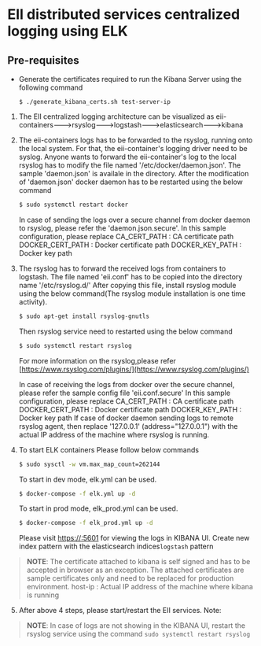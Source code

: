 # EII distributed services centralized logging using ELK

## Pre-requisites
* Generate the certificates required to run the Kibana Server using the following command
    ```
    $ ./generate_kibana_certs.sh test-server-ip
    ```

1. The EII centralized logging architecture can be visualized as eii-containers--->rsyslog--->logstash--->elasticsearch--->kibana

2. The eii-containers logs has to be forwarded to the rsyslog, running onto the local system. 
   For that, the eii-container's logging driver need to be syslog. 
   Anyone wants to forward the eii-container's log to the local rsyslog has to modify the file named '/etc/docker/daemon.json'.
   The sample 'daemon.json' is availale in the directory.
   After the modification of 'daemon.json' docker daemon has to be restarted using the below command

   ```sh
   $ sudo systemctl restart docker

   ```
   In case of sending the logs over a secure channel from docker daemon to rsyslog, please refer the 'daemon.json.secure'.
   In this sample configuration, please replace 
   CA_CERT_PATH : CA certificate path
   DOCKER_CERT_PATH : Docker certificate path
   DOCKER_KEY_PATH : Docker key path

3. The rsyslog has to forward the received logs from containers to logstash.
   The file named 'eii.conf' has to be copied into the directory name '/etc/rsyslog.d/'
   After copying this file, install rsyslog module using the below command(The rsyslog module
   installation is one time activity).
   ```sh
   $ sudo apt-get install rsyslog-gnutls

   ```

   Then rsyslog service need to restarted using the below command
   ```sh
   $ sudo systemctl restart rsyslog

   ```
   For more information on the rsyslog,please refer [https://www.rsyslog.com/plugins/](https://www.rsyslog.com/plugins/)

   In case of receiving the logs from docker over the secure channel, please refer the sample config file 'eii.conf.secure'
   In this sample configuration, please replace 
   CA_CERT_PATH : CA certificate path
   DOCKER_CERT_PATH : Docker certificate path
   DOCKER_KEY_PATH : Docker key path
   If case of docker daemon sending logs to remote rsyslog agent, then replace '127.0.0.1' (address="127.0.0.1") with the
   actual IP address of the machine where rsyslog is running.

4. To start ELK containers Please follow below commands
   ```sh
   $ sudo sysctl -w vm.max_map_count=262144

   ```

   To start in dev mode, elk.yml can be used.
   ```sh
   $ docker-compose -f elk.yml up -d

   ```

   To start in prod mode, elk_prod.yml can be used.
   ```sh
   $ docker-compose -f elk_prod.yml up -d

   ```

   Please visit [https://<host-ip>:5601](https://<host-ip>:5601) for viewing the logs in KIBANA UI.
   Create new index pattern with the elasticsearch indices`logstash` pattern
   
  > **NOTE**: The certificate attached to kibana is self signed and has to be accepted in
  > browser as an exception. The attached certificates are sample certificates only and need to
  > be replaced for production environment.
  > host-ip : Actual IP address of the machine where kibana is running

5. After above 4 steps, please start/restart the EII services.
   Note:
  > **NOTE**: In case of logs are not showing in the KIBANA UI, restart the rsyslog service
  > using the command `sudo systemctl restart rsyslog`

